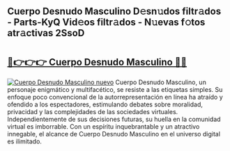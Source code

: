 ## Cuerpo Desnudo Masculino D𝚎sn𝚞dos filtr𝚊dos - Parts-KyQ Vid𝚎os filtr𝚊dos - N𝚞evas f𝚘tos atr𝚊ctivas 2SsoD

# <h2><a href="http://mbbyli.tromn.icu/?c=Cuerpo+Desnudo+Masculino">🔗👉👉👉 Cuerpo Desnudo Masculino 🔗🔗</a></h2>

[![Cuerpo Desnudo Masculino nuevo](https://i.imgur.com/pEAQMta.gif)](http://mbbyli.tromn.icu/?c=Cuerpo+Desnudo+Masculino)
Cuerpo Desnudo Masculino, un personaje enigmático y multifacético, se resiste a las etiquetas simples. Su enfoque poco convencional de la autorrepresentación en línea ha atraído y ofendido a los espectadores, estimulando debates sobre moralidad, privacidad y las complejidades de las sociedades virtuales. Independientemente de sus decisiones futuras, su huella en la comunidad virtual es imborrable. Con un espíritu inquebrantable y un atractivo innegable, el alcance de Cuerpo Desnudo Masculino en el universo digital es ilimitado.
